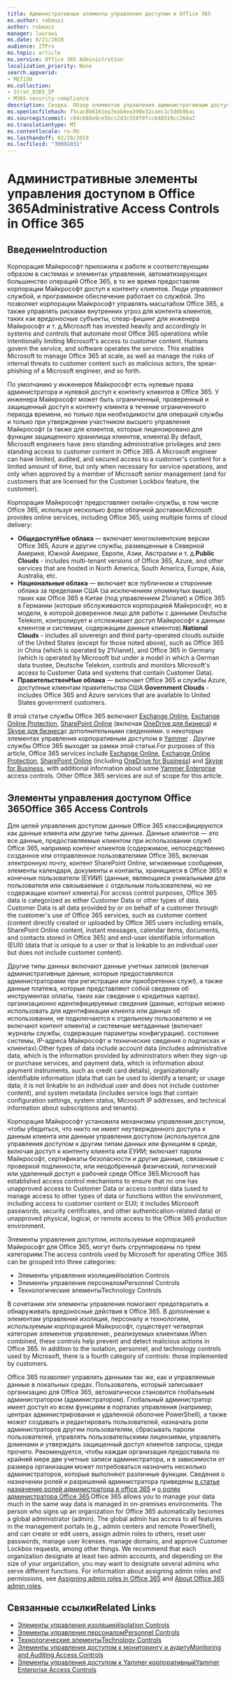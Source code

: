 ```yaml
---
title: Административные элементы управления доступом в Office 365
ms.author: robmazz
author: robmazz
manager: laurawi
ms.date: 8/21/2018
audience: ITPro
ms.topic: article
ms.service: Office 365 Administration
localization_priority: None
search.appverid:
- MET150
ms.collection:
- Strat_O365_IP
- M365-security-compliance
description: Сводка. Обзор элементов управления административным доступом и категоризации данных в Office 365.
ms.openlocfilehash: f5cac8b6161ea7eab6ea390e32caec1c5ddb9bac
ms.sourcegitcommit: c94cb88a9ce5bcc2d3c558f0fcc648519cc264a2
ms.translationtype: MT
ms.contentlocale: ru-RU
ms.lasthandoff: 02/20/2019
ms.locfileid: "30091031"
---
```

# <a name="administrative-access-controls-in-office-365"></a><span data-ttu-id="2dc63-103">Административные элементы управления доступом в Office 365</span><span class="sxs-lookup"><span data-stu-id="2dc63-103">Administrative Access Controls in Office 365</span></span> 

## <a name="introduction"></a><span data-ttu-id="2dc63-104">Введение</span><span class="sxs-lookup"><span data-stu-id="2dc63-104">Introduction</span></span>
<span data-ttu-id="2dc63-p101">Корпорация Майкрософт приложила к работе и соответствующим образом в системах и элементах управления, автоматизирующих большинство операций Office 365, в то же время предоставляя корпорации Майкрософт доступ к контенту клиентов. Люди управляют службой, и программное обеспечение работает со службой. Это позволяет корпорации Майкрософт управлять масштабом Office 365, а также управлять рисками внутренних угроз для контента клиентов, таких как вредоносные субъекты, спеар-фишинг для инженера Майкрософт и т. д.</span><span class="sxs-lookup"><span data-stu-id="2dc63-p101">Microsoft has invested heavily and accordingly in systems and controls that automate most Office 365 operations while intentionally limiting Microsoft's access to customer content. Humans govern the service, and software operates the service. This enables Microsoft to manage Office 365 at scale, as well as manage the risks of internal threats to customer content such as malicious actors, the spear-phishing of a Microsoft engineer, and so forth.</span></span>

<span data-ttu-id="2dc63-p102">По умолчанию у инженеров Майкрософт есть нулевые права администратора и нулевой доступ к контенту клиентов в Office 365. У инженера Майкрософт может быть ограниченный, проверенный и защищенный доступ к контенту клиента в течение ограниченного периода времени, но только при необходимости для операций службы и только при утверждении участником высшего управления Майкрософт (а также для клиентов, которые лицензировано для функции защищенного хранилища клиентов, клиента).</span><span class="sxs-lookup"><span data-stu-id="2dc63-p102">By default, Microsoft engineers have zero standing administrative privileges and zero standing access to customer content in Office 365. A Microsoft engineer can have limited, audited, and secured access to a customer's content for a limited amount of time, but only when necessary for service operations, and only when approved by a member of Microsoft senior management (and for customers that are licensed for the Customer Lockbox feature, the customer).</span></span>

<span data-ttu-id="2dc63-110">Корпорация Майкрософт предоставляет онлайн-службы, в том числе Office 365, используя несколько форм облачной доставки:</span><span class="sxs-lookup"><span data-stu-id="2dc63-110">Microsoft provides online services, including Office 365, using multiple forms of cloud delivery:</span></span>

- <span data-ttu-id="2dc63-111">**ОбщедоступНые облака** — включает многоклиентские версии Office 365, Azure и другие службы, размещенные в Северной Америке, Южной Америке, Европе, Азии, Австралии и т. д.</span><span class="sxs-lookup"><span data-stu-id="2dc63-111">**Public Clouds** - includes multi-tenant versions of Office 365, Azure, and other services that are hosted in North America, South America, Europe, Asia, Australia, etc.</span></span>
- <span data-ttu-id="2dc63-112">**Национальные облака** — включает все публичном и сторонние облака за пределами США (за исключением упомянутых выше), таких как Office 365 в Китае (под управлением 21vianet) и Office 365 в Германии (которые обслуживаются корпорацией Майкрософт, но в модели, в которой доверенное лицо для работы с данными Deutsche Telekom, контролирует и отслеживает доступ Майкрософт к данным клиентов и системам, содержащим данные клиентов).</span><span class="sxs-lookup"><span data-stu-id="2dc63-112">**National Clouds** - includes all sovereign and third party-operated clouds outside of the United States (except for those noted above), such as Office 365 in China (which is operated by 21Vianet), and Office 365 in Germany (which is operated by Microsoft but under a model in which a German data trustee, Deutsche Telekom, controls and monitors Microsoft's access to Customer Data and systems that contain Customer Data).</span></span>
- <span data-ttu-id="2dc63-113">**ПравительственНые облака** — включает Office 365 и службы Azure, доступные клиентам правительства США.</span><span class="sxs-lookup"><span data-stu-id="2dc63-113">**Government Clouds** - includes Office 365 and Azure services that are available to United States government customers.</span></span>

<span data-ttu-id="2dc63-p103">В этой статье службы Office 365 включают [Exchange Online](https://docs.microsoft.com/Exchange/exchange-online), [Exchange Online Protection](https://docs.microsoft.com/Office365/SecurityCompliance/eop/exchange-online-protection-overview), [SharePoint Online](https://docs.microsoft.com/sharepoint/sharepoint-online) (включая [OneDrive для бизнеса](https://docs.microsoft.com/OneDrive/onedrive)) и [Skype для бизнеса](https://docs.microsoft.com/SkypeForBusiness/skype-for-business-online)с дополнительными сведениями. о некоторых элементах управления корпоративным доступом в [Yammer](https://support.office.com/article/yammer-–-admin-help-e1464355-1f97-49ac-b2aa-dd320b179dbe?ui=en-US&rs=en-US&ad=US) . Другие службы Office 365 выходят за рамки этой статьи.</span><span class="sxs-lookup"><span data-stu-id="2dc63-p103">For purposes of this article, Office 365 services include [Exchange Online](https://docs.microsoft.com/Exchange/exchange-online), [Exchange Online Protection](https://docs.microsoft.com/Office365/SecurityCompliance/eop/exchange-online-protection-overview), [SharePoint Online](https://docs.microsoft.com/sharepoint/sharepoint-online) (including [OneDrive for Business](https://docs.microsoft.com/OneDrive/onedrive)) and [Skype for Business](https://docs.microsoft.com/SkypeForBusiness/skype-for-business-online), with additional information about some [Yammer Enterprise](https://support.office.com/article/yammer-–-admin-help-e1464355-1f97-49ac-b2aa-dd320b179dbe?ui=en-US&rs=en-US&ad=US) access controls. Other Office 365 services are out of scope for this article.</span></span>

## <a name="office-365-access-controls"></a><span data-ttu-id="2dc63-116">Элементы управления доступом Office 365</span><span class="sxs-lookup"><span data-stu-id="2dc63-116">Office 365 Access Controls</span></span>
<span data-ttu-id="2dc63-p104">Для целей управления доступом данные Office 365 классифицируются как данные клиента или другие типы данных. Данные клиентов — это все данные, предоставляемые клиентом при использовании служб Office 365, например контент клиентов (содержимое, непосредственно созданное или отправленное пользователями Office 365, включая электронную почту, контент SharePoint Online, мгновенные сообщения, элементы календаря, документы и контакты, хранящиеся в Office 365) и конечные пользователи (ЕУИИ) (данные, являющиеся уникальными для пользователя или связываемые с отдельным пользователем, но не содержащие контент клиента).</span><span class="sxs-lookup"><span data-stu-id="2dc63-p104">For access control purposes, Office 365 data is categorized as either Customer Data or other types of data. Customer Data is all data provided by or on behalf of a customer through the customer's use of Office 365 services, such as customer content (content directly created or uploaded by Office 365 users including emails, SharePoint Online content, instant messages, calendar items, documents, and contacts stored in Office 365) and end-user identifiable information (EUII) (data that is unique to a user or that is linkable to an individual user but does not include customer content).</span></span> 

<span data-ttu-id="2dc63-119">Другие типы данных включают данные учетных записей (включая административные данные, которые предоставляются администраторами при регистрации или приобретении служб, а также данные платежа, которые представляют собой сведения об инструментах оплаты, таких как сведения о кредитных картах). организационно идентифицируемые сведения (данные, которые можно использовать для идентификации клиента или данных об использовании, не подключаются к отдельному пользователю и не включают контент клиента) и системные метаданные (включает журналы службы, содержащие параметры конфигурации). состояние системы, IP-адреса Майкрософт и технические сведения о подписках и клиентах).</span><span class="sxs-lookup"><span data-stu-id="2dc63-119">Other types of data include account data (includes administrative data, which is the information provided by administrators when they sign-up or purchase services, and payment data, which is information about payment instruments, such as credit card details), organizationally identifiable information (data that can be used to identify a tenant; or usage data; it is not linkable to an individual user and does not include customer content), and system metadata (includes service logs that contain configuration settings, system status, Microsoft IP addresses, and technical information about subscriptions and tenants).</span></span>

<span data-ttu-id="2dc63-120">Корпорация Майкрософт установила механизмы управления доступом, чтобы убедиться, что никто не имеет неутвержденного доступа к данным клиента или данным управления доступом (используется для управления доступом к другим типам данных или функциям в среде, включая доступ к контенту клиента или ЕУИИ; включает пароли Майкрософт, сертификаты безопасности и другие данные, связанные с проверкой подлинности, или неодобренный физический, логический или удаленный доступ к рабочей среде Office 365.</span><span class="sxs-lookup"><span data-stu-id="2dc63-120">Microsoft has established access control mechanisms to ensure that no one has unapproved access to Customer Data or access control data (used to manage access to other types of data or functions within the environment, including access to customer content or EUII; it includes Microsoft passwords, security certificates, and other authentication-related data) or unapproved physical, logical, or remote access to the Office 365 production environment.</span></span>

<span data-ttu-id="2dc63-121">Элементы управления доступом, используемые корпорацией Майкрософт для Office 365, могут быть сгруппированы по трем категориям:</span><span class="sxs-lookup"><span data-stu-id="2dc63-121">The access controls used by Microsoft for operating Office 365 can be grouped into three categories:</span></span>
- <span data-ttu-id="2dc63-122">Элементы управления изоляцией</span><span class="sxs-lookup"><span data-stu-id="2dc63-122">Isolation Controls</span></span>
- <span data-ttu-id="2dc63-123">Элементы управления персоналом</span><span class="sxs-lookup"><span data-stu-id="2dc63-123">Personnel Controls</span></span>
- <span data-ttu-id="2dc63-124">Технологические элементы</span><span class="sxs-lookup"><span data-stu-id="2dc63-124">Technology Controls</span></span>

<span data-ttu-id="2dc63-p105">В сочетании эти элементы управления помогают предотвратить и обнаруживать вредоносные действия в Office 365. В дополнение к элементам управления изоляция, персоналу и технологиям, используемым корпорацией Майкрософт, существует четвертая категория элементов управления:, реализуемых клиентами.</span><span class="sxs-lookup"><span data-stu-id="2dc63-p105">When combined, these controls help prevent and detect malicious actions in Office 365. In addition to the isolation, personnel, and technology controls used by Microsoft, there is a fourth category of controls: those implemented by customers.</span></span>

<span data-ttu-id="2dc63-p106">Office 365 позволяет управлять данными так же, как и управляемые данные в локальных средах. Пользователь, который записывает организацию для Office 365, автоматически становится глобальным администратором (администратором). Глобальный администратор имеет доступ ко всем функциям в порталах управления (например, центрах администрирования и удаленной оболочке PowerShell), а также может создавать и редактировать пользователей, назначать роли администраторов другим пользователям, сбрасывать пароли пользователей, управлять пользовательскими лицензиями, управлять доменами и утверждать защищенный доступ клиентов запросы, среди прочего. Рекомендуется, чтобы каждая организация предоставила по крайней мере две учетные записи администратора, и в зависимости от размера организации может потребоваться назначить несколько администраторов, которые выполняют различные функции. Сведения о назначении ролей и разрешений администратора приведены [в статье назначение ролей администратора в office 365](https://support.office.com/article/Assigning-admin-roles-in-Office-365-eac4d046-1afd-4f1a-85fc-8219c79e1504) и [о ролях администратора Office 365](https://support.office.com/article/Permissions-in-Office-365-DA585EEA-F576-4F55-A1E0-87090B6AAA9D).</span><span class="sxs-lookup"><span data-stu-id="2dc63-p106">Office 365 allows you to manage your data much in the same way data is managed in on-premises environments. The person who signs up an organization for Office 365 automatically becomes a global administrator (admin). The global admin has access to all features in the management portals (e.g., admin centers and remote PowerShell), and can create or edit users, assign admin roles to others, reset user passwords, manage user licenses, manage domains, and approve Customer Lockbox requests, among other things. We recommend that each organization designate at least two admin accounts, and depending on the size of your organization, you may want to designate several admins who serve different functions. For information about assigning admin roles and permissions, see [Assigning admin roles in Office 365](https://support.office.com/article/Assigning-admin-roles-in-Office-365-eac4d046-1afd-4f1a-85fc-8219c79e1504) and [About Office 365 admin roles](https://support.office.com/article/Permissions-in-Office-365-DA585EEA-F576-4F55-A1E0-87090B6AAA9D).</span></span>


## <a name="related-links"></a><span data-ttu-id="2dc63-132">Связанные ссылки</span><span class="sxs-lookup"><span data-stu-id="2dc63-132">Related Links</span></span>

- [<span data-ttu-id="2dc63-133">Элементы управления изоляцией</span><span class="sxs-lookup"><span data-stu-id="2dc63-133">Isolation Controls</span></span>](office-365-isolation-controls.md)
- [<span data-ttu-id="2dc63-134">Элементы управления персоналом</span><span class="sxs-lookup"><span data-stu-id="2dc63-134">Personnel Controls</span></span>](office-365-personnel-controls.md)
- [<span data-ttu-id="2dc63-135">Технологические элементы</span><span class="sxs-lookup"><span data-stu-id="2dc63-135">Technology Controls</span></span>](office-365-technology-controls.md)
- [<span data-ttu-id="2dc63-136">Элементы управления доступом к мониторингу и аудиту</span><span class="sxs-lookup"><span data-stu-id="2dc63-136">Monitoring and Auditing Access Controls</span></span>](office-365-monitoring-and-auditing-access-controls.md)
- [<span data-ttu-id="2dc63-137">Элементы управления доступом к Yammer корпоративный</span><span class="sxs-lookup"><span data-stu-id="2dc63-137">Yammer Enterprise Access Controls</span></span>](office-365-yammer-enterprise-access-controls.md)